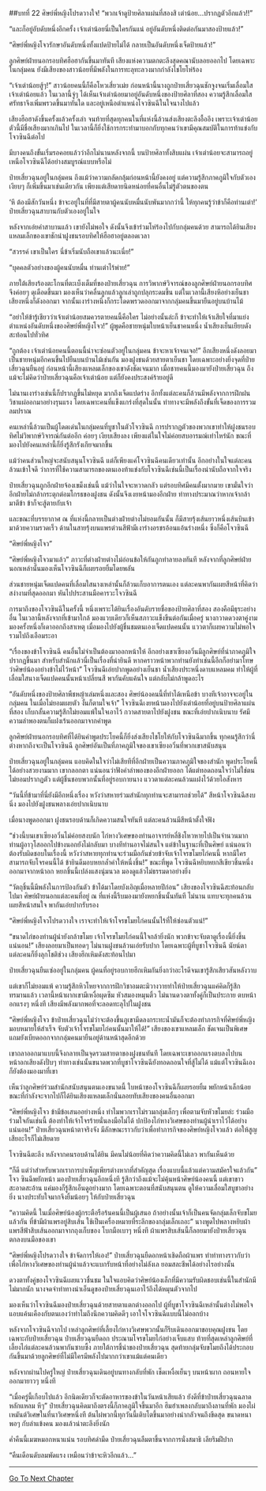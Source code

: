 ##บทที่ 22 ศิษย์พี่หญิงโปรดวางใจ!
“พวกเจ้าดูป้ายศิลาแผ่นที่สองสิ เต่าน้อย...ปรากฏตัวอีกแล้ว!!”

“และก็อยู่อับดับหนึ่งอีกครั้ง เจ้าเต่าน้อยนี่เป็นใครกันแน่ อยู่อันดับหนึ่งติดต่อกันมาสองป้ายแล้ว!”

“ศิษย์พี่หญิงโจวรักษาอันดับหนึ่งทั้งแปดป้ายไม่ได้ กลายเป็นอันดับหนึ่งเจ็ดป้ายแล้ว!”

ลูกศิษย์ฝ่ายนอกรอบทิศฮือฮากันขึ้นมาทันที เสียงแห่งความตกตะลึงสุดคณานับลอยออกไป โดยเฉพาะในกลุ่มคน ยังมีเสียงของสาวน้อยที่มีพลังในการทะลุทะลวงมากกำลังไชโยโห่ร้อง

“เจ้าเต่าน้อยสู้ๆ!” สาวน้อยคนนี้ก็คือโหวเสี่ยวเม่ย ก่อนหน้านี้นางถูกป๋ายเสี่ยวฉุนชักจูงจนเริ่มเลื่อมใสเจ้าเต่าน้อยแล้ว ในเวลานี้จู่ๆ ได้เห็นเจ้าเต่าน้อยมาอยู่อันดับหนึ่งของป้ายศิลาที่สอง ความรู้สึกเลื่อมใสศรัทธาจึงเพิ่มพรวดขึ้นมาทันใด และอยู่เหนือตำแหน่งโจวซินฉีในใจนางไปแล้ว

เสียงฮือฮาดังขึ้นครั้งแล้วครั้งเล่า จนท้ายที่สุดทุกคนในที่แห่งนี้ล้วนส่งเสียงตะลึงอื้ออึง เพราะเจ้าเต่าน้อยตัวนี้มีชื่อเสียงมากเกินไป ในเวลานี้ก็ยิ่งใช้การกระทำมาบอกกับทุกคนว่าเขามีคุณสมบัติในการท้าแข่งกับโจวซินฉีต่อไป

มีบางคนถึงขั้นเริ่มรอคอยแล้วว่าอีกไม่นานหลังจากนี้ บนป้ายศิลาทั้งสิบแผ่น เจ้าเต่าน้อยจะสามารถอยู่เหนือโจวซินฉีได้อย่างสมบูรณ์แบบหรือไม่

ป๋ายเสี่ยวฉุนอยู่ในกลุ่มคน ถึงแม้ว่าความกลัดกลุ้มก่อนหน้านี้ยังคงอยู่ แต่ความรู้สึกภาคภูมิใจกับตัวเองเงียบๆ ก็เพิ่มขึ้นมาเช่นเดียวกัน เพียงแต่เสียดายนิดหน่อยที่คนอื่นไม่รู้ตัวตนของตน

‘หึ ต้องมีสักวันหนึ่ง ข้าจะอยู่ในที่ที่มีสายตาผู้คนนับหมื่นนับพันมากกว่านี้ ให้ทุกคนรู้ว่าข้าก็คือท่านเต่า!’ ป๋ายเสี่ยวฉุนสาบานกับตัวเองอยู่ในใจ

หลังจากเอ่ยคำสาบานแล้ว เขายังไม่พอใจ ดังนั้นจึงเข้าร่วมโห่ร้องไปกับกลุ่มคนด้วย สามารถได้ยินเสียงแหลมเล็กของเขาชักนำฝูงชนรอบทิศให้ฮือฮาอยู่ตลอดเวลา

“สวรรค์ เขาเป็นใคร นี่ข้าเริ่มนับถือเขาแล้วนะเนี่ย!”

“บุคคลตัวอย่างของผู้คนนับหมื่น ท่านเต่าไร้พ่าย!”

ภายใต้เสียงร้องตะโกนที่ตะเบ็งเต็มที่ของป๋ายเสี่ยวฉุน การวิพากษ์วิจารณ์ของลูกศิษย์ฝ่ายนอกรอบทิศจึงค่อยๆ ดุเดือดขึ้นมา มองเห็นว่าคลื่นลูกแล้วลูกเล่าถูกปลุกระดมขึ้น แต่ในเวลานี้เสียงหึอย่างเย็นชาเสียงหนึ่งก็ดังออกมา จากนั้นเงาร่างหนึ่งก็กระโดดพรวดออกมาจากกลุ่มคนขึ้นมายืนอยู่บนบ้านไม้

“อย่าให้ข้ารู้เชียวว่าเจ้าเต่าน้อยสมควรตายคนนี้คือใคร ไม่อย่างนั้นล่ะก็ ข้าจะทำให้เจ้าเสียใจที่มาแย่งตำแหน่งอันดับหนึ่งของศิษย์พี่หญิงโจว!” ผู้พูดคือชายหนุ่มใบหน้าเย็นชาคนหนึ่ง น้ำเสียงเย็นเยียบดังสะท้อนไปทั่วทิศ

“ถูกต้อง เจ้าเต่าน้อยคนนี้ตอนนี้น่าจะซ่อนตัวอยู่ในกลุ่มคน ข้าจะหาเจ้าจนเจอ!” อีกเสียงหนึ่งดังลอยมา เป็นชายหนุ่มอีกคนขึ้นไปยืนบนบ้านไม้เช่นกัน มองฝูงชนด้วยสายตาเย็นชา โดยเฉพาะอย่างยิ่งจุดที่ป๋ายเสี่ยวฉุนยืนอยู่ ก่อนหน้านี้เสียงแหลมเล็กของเขาดังชัดเจนมาก เมื่อชายคนนี้มองมายังป๋ายเสี่ยวฉุน ถึงแม้จะไม่คิดว่าป๋ายเสี่ยวฉุนคือเจ้าเต่าน้อย แต่ก็ยังคงประสงค์ร้ายอยู่ดี

ไม่นานเงาร่างเช่นนี้ก็ปรากฏขึ้นไม่หยุด มากถึงเจ็ดแปดร่าง อีกทั้งแต่ละคนก็ล้วนมีพลังจากการฝึกฝนวิชาแผ่ออกมาอย่างรุนแรง โดยเฉพาะคนที่แข็งแกร่งที่สุดในนั้น ท่าทางจะมีพลังถึงขั้นที่เจ็ดของการรวมลมปราณ

คนเหล่านี้ล้วนเป็นผู้โดดเด่นในกลุ่มคนที่บูชาในตัวโจวซินฉี การปรากฏตัวของพวกเขาทำให้ฝูงชนรอบทิศไม่วิพากษ์วิจารณ์กันต่ออีก ค่อยๆ เงียบเสียงลง เพียงแต่ในใจไม่ค่อยสบอารมณ์เท่าไหร่นัก ขณะที่มองไปยังคนเหล่านี้ก็ยิ่งรู้สึกรังเกียจมากขึ้น

แม้ว่าคนส่วนใหญ่จะสนับสนุนโจวซินฉี แต่ก็เพียงแค่โจวซินฉีคนเดียวเท่านั้น อีกอย่างในใจแต่ละคนล้วนเข้าใจดี ว่าการที่ใช้ความสามารถของตนเองท้าแข่งกับโจวซินฉีเช่นนี้เป็นเรื่องน่านับถือจากใจจริง

ป๋ายเสี่ยวฉุนถูกอีกฝ่ายจ้องเขม็งเช่นนี้ แม้ว่าในใจจะหวาดกลัว แต่รอบทิศมีคนตั้งมากมาย เขามั่นใจว่าอีกฝ่ายไม่กล้ากระตุกต่อมโกรธของฝูงชน ดังนั้นจึงเงยหน้ามองอีกฝ่าย ท่าทางประมาณว่าหากเจ้ากล้ามาตีข้า ข้าก็จะสู้ตายกับเจ้า

และขณะที่บรรยากาศ ณ ที่แห่งนี้กลายเป็นต่างฝ่ายต่างไม่ยอมกันนั้น ก็มีสายรุ้งเส้นยาวหนึ่งเส้นบินเข้ามาด้วยความรวดเร็ว ด้านในสายรุ้งบนแพรต่วนสีฟ้ามีเงาร่างอรชรอ้อนแอ้นร่างหนึ่ง ซึ่งก็คือโจวซินฉี

“ศิษย์พี่หญิงโจว”

“ศิษย์พี่หญิงโจวมาแล้ว” ภาวะที่ต่างฝ่ายต่างไม่อ่อนข้อให้กันถูกทำลายลงทันที หลังจากที่ลูกศิษย์ฝ่ายนอกเหล่านั้นมองเห็นโจวซินฉีก็เผยรอยยิ้มโดยพลัน

ส่วนชายหนุ่มเจ็ดแปดคนที่เลื่อมใสนางเหล่านั้นก็ล้วนเก็บอาการตนเอง แต่ละคนพากันเผยสีหน้าที่คิดว่าสง่างามที่สุดออกมา หันไปประสานมือคารวะโจวซินฉี

การมาถึงของโจวซินฉีในครั้งนี้ หนึ่งเพราะได้ยินเรื่องอันดับรายชื่อของป้ายศิลาที่สอง สองคือมีธุระอย่างอื่น ในเวลานี้หลังจากที่เข้ามาใกล้ มองแวบเดียวก็เห็นสภาวะแข็งขืนต่อกันเมื่อครู่ นางกวาดดวงตาคู่งามมองครั้งหนึ่งก็เดาออกถึงสาเหตุ เมื่อมองไปยังผู้ชื่นชมตนเองเจ็ดแปดคนนั้น แววตาก็เผยความไม่พอใจรวมไปถึงเอือมระอา

“เรื่องของข้าโจวซินฉี คนอื่นไม่จำเป็นต้องมาออกหน้าให้ อีกอย่างเขาเซียงอวิ๋นมีลูกศิษย์ที่น่าภาคภูมิใจปรากฏขึ้นมา สำหรับสำนักแล้วนี่เป็นเรื่องที่น่ายินดี หากคราวหน้าพวกท่านยังทำเช่นนี้อีกก็อย่ามาโทษว่าศิษย์น้องอย่างข้าไม่ไว้หน้า” โจวซินฉีเอ่ยปากพูดอย่างเย็นชา น้ำเสียงประหนึ่งดาบแหลมคม ทำให้ผู้ที่เลื่อมใสนางเจ็ดแปดคนนั้นหน้าเปลี่ยนสี พากันคับแค้นใจ แต่กลับไม่กล้าพูดอะไร

“อันดับหนึ่งของป้ายศิลาพืชหญ้าเล่มหนึ่งและสอง ศิษย์น้องคนนี้ที่ทำได้เหนือข้า บางทีเจ้าอาจจะอยู่ในกลุ่มคน ในเมื่อไม่ยอมเผยตัว งั้นก็ตามใจเจ้า” โจวซินฉีเงยหน้ามองไปยังเต่าน้อยที่อยู่บนป้ายศิลาแผ่นที่สอง เก็บกลั้นความรู้สึกไม่ยอมแพ้ในใจเอาไว้ กวาดสายตาไปยังฝูงชน ขณะที่เอ่ยปากเนิบนาบ รัศมีความลำพองตนก็แฝงเร้นออกมาจากคำพูด

ลูกศิษย์ฝ่ายนอกรอบทิศที่ได้ยินคำพูดประโยคนี้ก็ยิ่งส่งเสียงไชโยให้กับโจวซินฉีมากขึ้น ทุกคนรู้สึกว่านี่ต่างหากถึงจะเป็นโจวซินฉี ลูกศิษย์อันเป็นที่ภาคภูมิใจของเขาเซียงอวิ๋นที่พวกเขาสนับสนุน

ป๋ายเสี่ยวฉุนอยู่ในกลุ่มคน แอบคิดในใจว่าไม่เสียทีที่อีกฝ่ายเป็นความภาคภูมิใจของสำนัก พูดประโยคนี้ได้อย่างสวยงามมาก เขากลอกตา แน่นอนว่าฟังคำลำพองของอีกฝ่ายออก ได้แต่ทอดถอนใจว่าไม่ใช่ตนไม่ยอมปรากฏตัว แต่ผู้ชื่นชอบพวกนั้นที่อยู่รอบกายนาง แววตาแต่ละคนล้วนแฝงไว้ด้วยไอสังหาร

“วันนี้ที่ข้ามาที่นี่ยังมีอีกหนึ่งเรื่อง หวังว่าสหายร่วมสำนักทุกท่านจะสามารถช่วยได้” สีหน้าโจวซินฉีสงบนิ่ง มองไปยังฝูงชนพลางเอ่ยปากเนิบนาบ

เมื่อนางพูดออกมา ฝูงชนรอบด้านก็เกิดความสนใจทันที แต่ละคนล้วนมีสีหน้าตั้งใจฟัง

“ช่วงนี้บนเขาเซียงอวิ๋นไม่ค่อยสงบนัก ไก่หางวิเศษของท่านอาจารย์หลี่ชิงโหวหายไปเป็นจำนวนมาก ท่านผู้อาวุโสออกไปข้างนอกยังไม่กลับมา บางทีท่านอาจไม่สนใจ แต่ข้าในฐานะที่เป็นศิษย์ แน่นอนว่าต้องรับผิดชอบในเรื่องนี้ หวังว่าสหายทุกท่านจะร่วมมือกันช่วยข้าจับเจ้าโจรขโมยไก่คนนี้ หากมีใครสามารถจับโจรคนนี้ได้ ข้ายินดีมอบหยกล้ำค่าให้หนึ่งชิ้น!” ขณะที่พูด โจวซินฉีหยิบหยกสีเขียวชิ้นหนึ่งออกมาจากหน้าอก หยกชิ้นนี้เปล่งแสงนุ่มนวล มองดูแล้วไม่ธรรมดาอย่างยิ่ง

“วัตถุชิ้นนี้มีพลังในการป้องกันตัว ข้าได้มาโดยบังเอิญเมื่อหลายปีก่อน” เสียงของโจวซินฉีสะท้อนกลับไปมา ศิษย์ฝ่ายนอกแต่ละคนที่อยู่ ณ ที่แห่งนี้รีบมองมายังหยกชิ้นนั้นทันที ไม่นาน แทบจะทุกคนล้วนเผยสีหน้าสนใจ พากันเอ่ยปากรับรอง

“ศิษย์พี่หญิงโจวโปรดวางใจ เราจะทำให้เจ้าโจรขโมยไก่คนนั้นไร้ที่ให้ซ่อนตัวแน่!”

“ขนาดไก่ของท่านผู้นำยังกล้าขโมย เจ้าโจรขโมยไก่คนนี้ใจกล้ายิ่งนัก พวกข้าจะจับตาดูเรื่องนี้ยิ่งขึ้นแน่นอน!” เสียงลอยมาเป็นทอดๆ ไม่นานฝูงชนล้วนเอ่ยรับปาก โดยเฉพาะผู้ที่บูชาโจวซินฉี นัยน์ตาแต่ละคนก็ยิ่งลุกโชติช่วง เสียงฮึกเหิมดังสะท้อนไปมา

ป๋ายเสี่ยวฉุนยืนเซ่ออยู่ในกลุ่มคน ผู้คนที่อยู่รอบกายฮึกเหิมกันยิ่งกว่าอะไรดีจนเขารู้สึกเสียวสันหลังวาบ

แต่เขาก็ไม่ยอมแพ้ ความรู้สึกหิวโหยจากการฝึกวิชาอมตะมิวางวายทำให้ป๋ายเสี่ยวฉุนแค่คิดก็รู้สึกทรมานแล้ว เวลานี้หน้าผากเขามีเหงื่อผุดซึม หัวสมองหมุนติ้ว ไม่นานดวงตาทั้งคู่ก็เป็นประกาย ตบหน้าอกแรงๆ หนึ่งที เสียงมีพลังมากพอที่จะลอดทะลุไปในฝูงชน

“ศิษย์พี่หญิงโจว ข้าป๋ายเสี่ยวฉุนไม่ว่าจะต้องขึ้นภูเขามีดลงกระทะน้ำมันก็จะต้องทำภารกิจที่ศิษย์พี่หญิงมอบหมายให้สำเร็จ จับตัวเจ้าโจรขโมยไก่คนนั้นมาให้ได้!” เสียงของเขาแหลมเล็ก ชัดเจนเป็นพิเศษ แถมยังเบียดออกจากกลุ่มคนมายืนอยู่ด้านหน้าสุดอีกด้วย

เขาถลาออกมาแบบนี้จึงกลายเป็นจุดรวมสายตาของฝูงชนทันที โดยเฉพาะเขาออกแรงตบลงไปบนหน้าอกเสียงดังปั่บๆ ท่าทางเช่นนั้นขนาดพวกที่บูชาโจวซินฉียังทอดถอนใจที่สู้ไม่ได้ แม้แต่โจวซินฉีเองก็ยังต้องมองมาที่เขา

เห็นว่าลูกศิษย์ร่วมสำนักสนับสนุนตนเองขนาดนี้ ใบหน้าของโจวซินฉีก็เผยรอยยิ้ม พยักหน้าเล็กน้อย ขณะที่กำลังจะจากไปก็ได้ยินเสียงแหลมเล็กนั่นลอยทับเสียงของคนอื่นออกมา

“ศิษย์พี่หญิงโจว ข้ามีข้อเสนออย่างหนึ่ง ทำไมพวกเราไม่รวมกลุ่มเล็กๆ เพื่อตามจับหัวขโมยล่ะ ร่วมมือร่วมใจกันเช่นนี้ ต้องทำให้เจ้าโจรร้ายนั่นลงมือไม่ได้ ปกป้องไก่หางวิเศษของท่านผู้นำเราไว้ได้อย่างแน่นอน!” ป๋ายเสี่ยวฉุนหน้าตาจริงจัง มีลักษณะราวกับว่าเพื่อทำภารกิจของศิษย์หญิงโจวแล้ว ต่อให้สูญเสียอะไรก็ไม่เสียดาย

โจวซินฉีตะลึง หลังจากคนรอบด้านได้ยิน มีคนไม่น้อยที่คิดว่าความคิดนี้ไม่เลว พากันเห็นด้วย

“ก็ดี แต่ว่าสำหรับพวกเราการบำเพ็ญเพียรต่างหากที่สำคัญสุด เรื่องแบบนี้แล้วแต่ความสมัครใจแล้วกัน” โจว ซินฉีพยักหน้า มองป๋ายเสี่ยวฉุนอีกหนึ่งที รู้สึกว่าถึงแม้จะไม่คุ้นหน้าศิษย์น้องคนนี้ แต่เขาขาวสะอาดสะอ้าน แค่มองก็รู้สึกเอ็นดูอย่างมาก โดยเฉพาะตอนที่สนับสนุนตน ดูให้ความเลื่อมใสบูชาอย่างยิ่ง นางประทับใจมากจึงยิ้มน้อยๆ ให้กับป๋ายเสี่ยวฉุน

“ความคิดนี้ ในเมื่อศิษย์น้องผู้กระตือรือร้นคนนี้เป็นผู้เสนอ ถ้าอย่างนั้นเจ้าก็เป็นคนจัดกลุ่มเล็กจับขโมยแล้วกัน ที่ข้ามีผ้าแพรอยู่สิบเส้น ใช้เป็นเครื่องหมายที่ระลึกของกลุ่มเล็กเถอะ” นางพูดไปพลางหยิบผ้าแพรสีฟ้าสิบเส้นออกมาจากถุงเก็บของ โบกมือเบาๆ หนึ่งที ผ้าแพรสิบเส้นนี้ก็ลอยมายังป๋ายเสี่ยวฉุน ตกลงบนมือของเขา

“ศิษย์พี่หญิงโปรดวางใจ ข้าจัดการให้เอง!” ป๋ายเสี่ยวฉุนยืดอกหน้าเชิดถือผ้าแพร ทำท่าทางราวกับว่าเพื่อไก่หางวิเศษของท่านผู้นำแล้วจะแบกรับหน้าที่อย่างไม่ลังเล ยอมสละชีพได้อย่างไรอย่างนั้น

ดวงตาทั้งคู่ของโจวซินฉีเผยแววชื่นชม ในใจแอบคิดว่าศิษย์น้องเล็กที่มีความรับผิดชอบเช่นนี้ในสำนักมีไม่มากนัก นางจดจำท่าทางน่าเอ็นดูของป๋ายเสี่ยวฉุนเอาไว้ถึงได้หมุนตัวจากไป

มองเห็นว่าโจวซินฉีมองป๋ายเสี่ยวฉุนด้วยสายตาแตกต่างออกไป ผู้ที่บูชาโจวซินฉีเหล่านั้นต่างไม่พอใจ แอบแค้นเคืองกับตนเองว่าทำไมถึงนึกความคิดดีๆ เอาใจโจวซินฉีแบบนี้ไม่ออกบ้าง

หลังจากโจวซินฉีจากไป เหล่าลูกศิษย์ที่เลี้ยงไก่หางวิเศษพวกนั้นก็รีบเดินออกมาขอบคุณฝูงชน โดยเฉพาะกับป๋ายเสี่ยวฉุน ป๋ายเสี่ยวฉุนยืดอก ประณามโจรขโมยไก่อย่างเจ็บแสบ ท้ายที่สุดเหล่าลูกศิษย์ที่เลี้ยงไก่แต่ละคนล้วนพากันซาบซึ้ง ภายใต้การชี้นำของป๋ายเสี่ยวฉุน สุดท้ายกลุ่มจับขโมยถึงได้ประกอบกันขึ้นมาด้วยลูกศิษย์ที่ไม่มีใครมีพลังไปมากกว่าเขาแม้แต่คนเดียว

หลังจากผ่านไปครู่ใหญ่ ป๋ายเสี่ยวฉุนเดินอยู่บนทางกลับที่พัก เช็ดเหงื่อเย็นๆ บนหน้าผาก ถอนหายใจออกมายาวๆ หนึ่งที

“เมื่อครู่นี้เกือบไปแล้ว อีกนิดเดียวก็จะตัดอาหารของข้าในวันหน้าเสียแล้ว ยังดีที่ข้าป๋ายเสี่ยวฉุนฉลาดหลักแหลม หึๆ” ป๋ายเสี่ยวฉุนคิดมาถึงตรงนี้ก็ภาคภูมิใจขึ้นมาอีก ฮึมฮำเพลงกลับมาถึงลานที่พัก มองไผ่เหมันต์วิเศษในที่นาวิเศษหนึ่งที ต้นไผ่พวกนี้ทุกวันนี้เติบโตขึ้นมาอย่างน่ากลัวจนถึงขีดสุด ขนาดหนาพอๆ กับลำแข้งคน มองแล้วน่าตะลึงยิ่งนัก

ค่ำคืนนี้เมฆหมอกหนาแน่น รอบทิศดำมืด ป๋ายเสี่ยวฉุนลืมตาขึ้นจากการนั่งสมาธิ เลียริมฝีปาก

“คืนเดือนดับลมพัดแรง เหมือนว่าข้าจะหิวอีกแล้ว...”

----------



[Go To Next Chapter]( ./23.md)